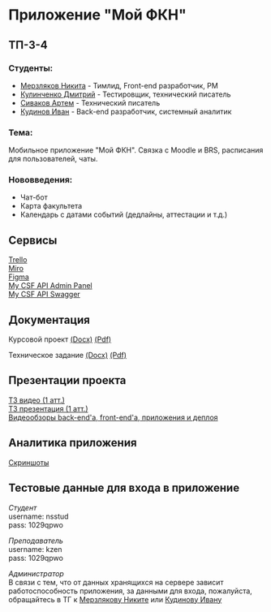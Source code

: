 # Приложение "Мой ФКН"

## ТП-3-4

### Студенты:

-   [Мерзляков Никита](https://github.com/NerdSmith "Мерзляков Никита") - Тимлид, Front-end разработчик, PM
-   [Кулинченко Дмитрий](https://github.com/fxxozy "Кулинченко Дмитрий") - Тестировщик, технический писатель
-   [Сиваков Артем](https://github.com/MoonBadger "Сиваков Артем") - Технический писатель
-   [Кудинов Иван](https://github.com/joolsoul "Кудинов Иван") - Back-end разработчик, системный аналитик

### Тема:

Мобильное приложение "Мой ФКН". Связка с Moodle и BRS, расписания для пользователей, чаты.

### Нововведения:

-   Чат-бот
-   Карта факультета
-   Календарь с датами событий (дедлайны, аттестации и т.д.)

## Сервисы

[Trello](https://trello.com/b/te4Vv5fE/приложение-мойфкн)  
[Miro](https://miro.com/app/board/uXjVPhcWoLY=/?share_link_id=771108234084)  
[Figma](https://www.figma.com/file/DopwgW45LS9UbFylhgvYmt/MyCSF?node-id=226%3A202&t=ePXwYmDBBPWU8yu9-1)  
[My CSF API Admin Panel](http://195.133.10.48:4000/admin/)  
[My CSF API Swagger](http://195.133.10.48:4000/swagger/)

## Документация

Курсовой проект
[(Docx)](documentation/Курсовой_проект_Мой_ФКН.docx)
[(Pdf)](documentation/Курсовой_проект_Мой_ФКН.pdf)

<!-- [(Google Docs)](https://docs.google.com/document/d/1CuWijevmPyR2Y2TFcxg5L4udHbnMZBD2f_SdLXG1Ke8/edit?usp=sharing) -->

Техническое задание
[(Docx)](documentation/Техническое_Задание_Мой_ФКН.docx)
[(Pdf)](documentation/Техническое_Задание_Мой_ФКН.pdf)

<!-- [(Google Docs)](https://docs.google.com/document/d/18AAr2G9XfXHtMbj_PB2hEUR392RzCPrMKvD3tBjSySI/edit?usp=sharing) -->

## Презентации проекта

[ТЗ видео (1 атт.)](https://drive.google.com/file/d/1oMVBz8HnkSHhfLzt6Uq0_Az946LqTqvD/view?usp=sharing)  
[ТЗ презентация (1 атт.)](documentation/Презентация_Мой_ФКН.pptx)  
[Видеообзоры back-end'а, front-end'а, приложения и деплоя](https://drive.google.com/drive/folders/1qXeSiRaVJ_RHQ0nB2nRIr0ijhOAaAzAM?usp=drive_link)

## Аналитика приложения

[Скриншоты](analytics/)

## Тестовые данные для входа в приложение

_Студент_  
username: nsstud  
pass: 1029qpwo

_Преподаватель_  
username: kzen  
pass: 1029qpwo

_Администратор_  
В связи с тем, что от данных хранящихся на сервере зависит работоспособность приложения, за данными для входа, пожалуйста, обращайтесь в ТГ к [Мерзлякову Никите](https://t.me/nerdsmith) или [Кудинову Ивану](https://t.me/krysstaIl)
